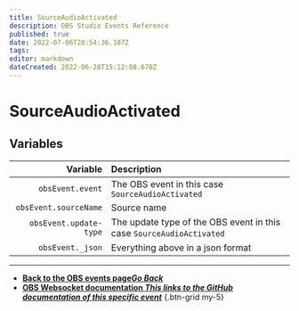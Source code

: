 ```yaml
---
title: SourceAudioActivated
description: OBS Studio Events Reference
published: true
date: 2022-07-06T20:54:36.107Z
tags:
editor: markdown
dateCreated: 2022-06-28T15:12:08.670Z
---
```


# SourceAudioActivated

## Variables

| Variable | Description |
|---------:|:------------|
| `obsEvent.event` | The OBS event in this case `SourceAudioActivated`
| `obsEvent.sourceName` | Source name
| `obsEvent.update-type` | The update type of the OBS event in this case `SourceAudioActivated`
| `obsEvent._json` | Everything above in a json format

---

- [<i class="mdi mdi-chevron-left"></i>**Back to the OBS events page*Go Back***](/en/Broadcasters/OBS/Events)
- [<i class="mdi mdi-github"></i> **OBS Websocket documentation *This links to the GitHub documentation of this specific event***](https://github.com/obsproject/obs-websocket/blob/4.x-current/docs/generated/protocol.md#sourceaudioactivated)
{.btn-grid my-5}
